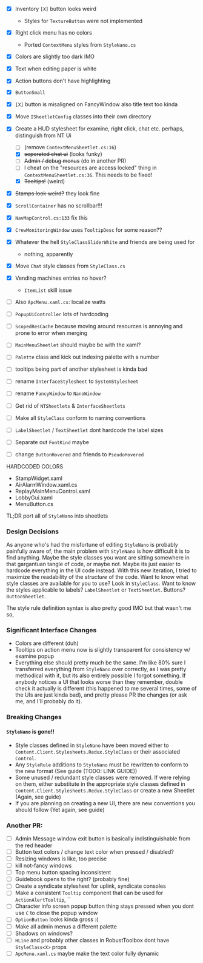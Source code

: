 - [x] Inventory `[X]` button looks weird
    - Styles for `TextureButton` were not implemented
- [x] Right click menu has no colors
    - Ported `ContextMenu` styles from `StyleNano.cs`
- [x] Colors are slightly too dark IMO
- [x] Text when editing paper is white
- [x] Action buttons don't have highlighting
- [x] `ButtonSmall`
- [x] `[X]` button is misaligned on FancyWindow also title text too kinda
- [x] Move `ISheetletConfig` classes into their own directory
- [x] Create a HUD stylesheet for examine, right click, chat etc. perhaps, distinguish from NT Ui
    - [ ] (remove `ContextMenuSheetlet.cs:16`)
    - [x] ~~seperated chat ui~~ (looks funky)
    - [ ] ~~Admin / debug menus~~ (do in another PR)
    - [ ] I cheat on the "resources are access locked" thing in `ContextMenuSheetlet.cs:36`. This needs to be fixed!
    - [x] ~~Tooltips!~~ (weird)
- [x] ~~Stamps look weird?~~ they look fine
- [x] `ScrollContainer` has no scrollbar!!!
- [x] `NavMapControl.cs:133` fix this
- [x] `CrewMonitoringWindow` uses `TooltipDesc` for some reason??
- [x] Whatever the hell `StyleClassSliderWhite` and friends are being used for
  - nothing, apparently
- [x] Move `Chat` style classes from `StyleClass.cs`
- [x] Vending machines entries no hover?
  - `ItemList` skill issue
- [ ] Also `ApcMenu.xaml.cs`: localize watts
- [ ] `PopupUiController` lots of hardcoding

- [ ] `ScopedResCache` because moving around resources is annoying and prone to error when merging
- [ ] `MainMenuSheetlet` should maybe be with the xaml?
- [ ] `Palette` class and kick out indexing palette with a number
- [ ] tooltips being part of another stylesheet is kinda bad
- [ ] rename `InterfaceStylesheet` to `SystemStylesheet`
- [ ] rename `FancyWindow` to `NanoWindow`
- [ ] Get rid of `NTSheetlets` & `InterfaceSheetlets`
- [ ] Make all `StyleClass` conform to naming conventions
- [ ] `LabelSheetlet` / `TextSheetlet` dont hardcode the label sizes
- [ ] Separate out `FontKind` maybe
- [ ] change `ButtonHovered` and friends to `PseudoHovered`

HARDCODED COLORS

- StampWidget.xaml
- AirAlarmWindow.xaml.cs
- ReplayMainMenuControl.xaml
- LobbyGui.xaml
- MenuButton.cs

TL;DR port all of `StyleNano` into sheetlets

### Design Decisions

As anyone who's had the misfortune of editing `StyleNano` is probably painfully aware of, the main problem
with `StyleNano` is how difficult it is to find anything. Maybe the style classes you want are sitting somewhere in that
gargantuan tangle of code, or maybe not. Maybe its just easier to hardcode everything in the UI code instead. With this
new iteration, I tried to maximize the readability of the *structure* of the code. Want to know what style classes are
available for you to use? Look in `StyleClass`. Want to know the styles applicable to labels? `LabelSheetlet`
or `TextSheetlet`. Buttons? `ButtonSheetlet`.

The style rule definition syntax is also pretty good IMO but that wasn't me so,

### Significant Interface Changes

- Colors are different (duh)
- Tooltips on action menu now is slightly transparent for consistency w/ examine popup
- Everything else should pretty much be the same. I'm like 80% sure I transferred everything from `StyleNano` over
  correctly, as I was pretty methodical with it, but its also entirely possible I forgot something. If anybody notices a
  UI that looks worse than they remember, double check it actually is different (this happened to me several times, some
  of the UIs are just kinda bad), and pretty please PR the changes (or ask me, and I'll probably do it).

### Breaking Changes

#### `StyleNano` is gone!!

- Style classes defined in `StyleNano` have been moved either to `Content.Client.Stylesheets.Redux.StyleClass` or their
  associated `Control`.
- Any `StyleRule` additions to `StyleNano` must be rewritten to conform to the new format (See guide (TODO: LINK GUIDE))
- Some unused / redundant style classes were removed. If were relying on them, either substitute in the appropriate
  style classes defined in `Content.Client.Stylesheets.Redux.StyleClass` or create a new Sheetlet (Again, see guide)
- If you are planning on creating a new UI, there are new conventions you should follow (Yet again, see guide)

### Another PR:

- [ ] Admin Message window exit button is basically indistinguishable from the red header
- [ ] Button text colors / change text color when pressed / disabled?
- [ ] Resizing windows is like, too precise
- [ ] kill not-fancy windows
- [ ] Top menu button spacing inconsistent
- [ ] Guidebook opens to the right? (probably fine)
- [ ] Create a syndicate stylesheet for uplink, syndicate consoles
- [ ] Make a consistent `Tooltip` component that can be used for `ActionAlertTooltip`, ``
- [ ] Character info screen popup button thing stays pressed when you dont use `C` to close the popup window
- [ ] `OptionButton` looks kinda gross :(
- [ ] Make all admin menus a different palette
- [ ] Shadows on windows?
- [ ] `HLine` and probably other classes in RobustToolbox dont have `StyleClass<X>` props
- [ ] `ApcMenu.xaml.cs` maybe make the text color fully dynamic
